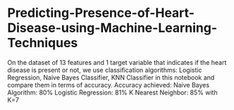# Predicting-Presence-of-Heart-Disease-using-Machine-Learning-Techniques
On the dataset of 13 features and 1 target variable that indicates if the heart disease is present or not, we use classification algorithms: Logistic Regression, Naive Bayes Classifier, KNN Classifier in this notebook and compare them in terms of accuracy.
Accuracy achieved:
Naive Bayes Algorithm: 80%
Logistic Regression: 81%
K Nearest Neighbor: 85% with K=7
